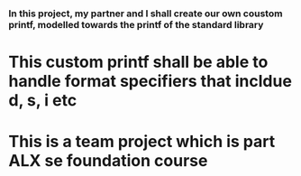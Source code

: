### In this project, my partner and I shall create our own coustom printf, modelled towards the printf of the standard library
# This custom printf shall be able to handle format specifiers that incldue d, s, i etc

# This is a team project which is part ALX se foundation course
